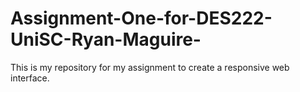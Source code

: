 # Assignment-One-for-DES222-UniSC-Ryan-Maguire-
This is my repository for my assignment to create a responsive web interface. 

